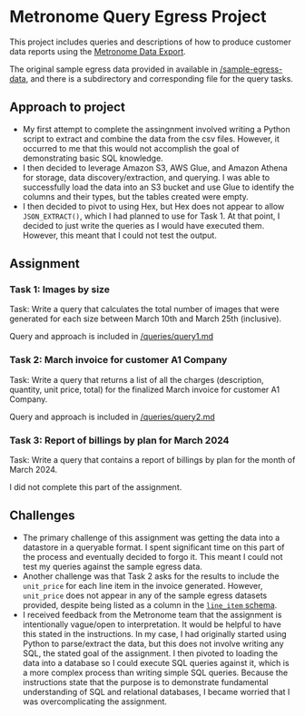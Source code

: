 # Metronome Query Egress Project
This project includes queries and descriptions of how to produce customer data reports using the [Metronome Data Export](https://docs.metronome.com/developer-resources/export-metronome-data/).

The original sample egress data provided in available in [/sample-egress-data](/sample-egress-data/), and there is a subdirectory and corresponding file for the query tasks.

## Approach to project
- My first attempt to complete the assingnment involved writing a Python script to extract and combine the data from the csv files. However, it occurred to me that this would not accomplish the goal of demonstrating basic SQL knowledge.
- I then decided to leverage Amazon S3, AWS Glue, and Amazon Athena for storage, data discovery/extraction, and querying. I was able to successfully load the data into an S3 bucket and use Glue to identify the columns and their types, but the tables created were empty.
- I then decided to pivot to using Hex, but Hex does not appear to allow `JSON_EXTRACT()`, which I had planned to use for Task 1. At that point, I decided to just write the queries as I would have executed them. However, this meant that I could not test the output.

## Assignment

### Task 1: Images by size
Task: Write a query that calculates the total number of images that were generated for each size between March 10th and March 25th (inclusive).

Query and approach is included in [/queries/query1.md](/queries/query1.md)

### Task 2: March invoice for customer A1 Company
Task: Write a query that returns a list of all the charges (description, quantity, unit price, total) for the finalized March invoice for customer A1 Company.

Query and approach is included in [/queries/query2.md](/queries/query2.md)

### Task 3: Report of billings by plan for March 2024
Task: Write a query that contains a report of billings by plan for the month of March 2024.

I did not complete this part of the assignment.

## Challenges
- The primary challenge of this assignment was getting the data into a datastore in a queryable format. I spent significant time on this part of the process and eventually decided to forgo it. This meant I could not test my queries against the sample egress data.
- Another challenge was that Task 2 asks for the results to include the `unit_price` for each line item in the invoice generated. However, `unit_price` does not appear in any of the sample egress datasets provided, despite being listed as a column in the [`line_item` schema](https://docs.metronome.com/developer-resources/export-metronome-data/#line_item).
- I received feedback from the Metronome team that the assignment is intentionally vague/open to interpretation. It would be helpful to have this stated in the instructions. In my case, I had originally started using Python to parse/extract the data, but this does not involve writing any SQL, the stated goal of the assignment. I then pivoted to loading the data into a database so I could execute SQL queries against it, which is a more complex process than writing simple SQL queries. Because the instructions state that the purpose is to demonstrate fundamental understanding of SQL and relational databases, I became worried that I was overcomplicating the assignment.